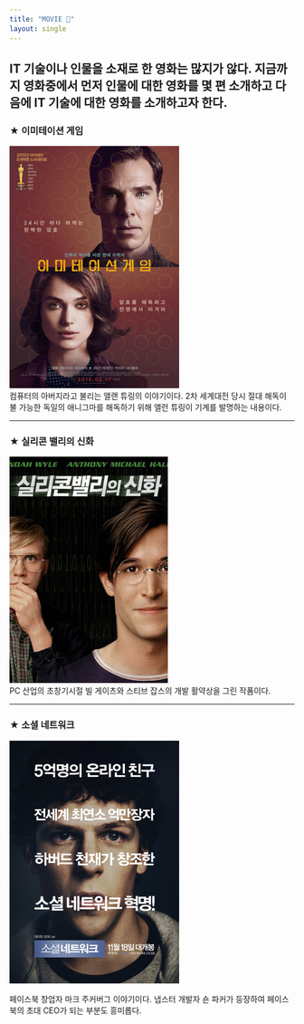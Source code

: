 ```yaml
---
title: "MOVIE 🎻"
layout: single
---
```


IT 기술이나 인물을 소재로 한 영화는 많지가 않다. 지금까지 영화중에서 먼저 
인물에 대한 영화를 몇 편 소개하고 다음에 IT 기술에 대한 영화를 소개하고자 한다.
---
### ★ 이미테이션 게임
[![allen](/assets/images/allen.png "더 자세한 내용을 원하시면 방문해 보세요")](https://movie.naver.com/movie/bi/mi/basic.nhn?code=113348)  
컴퓨터의 아버지라고 불리는 앨랜 튜링의 이야기이다.   2차 세계대전 당시 절대 해독이 불
가능한 독일의 애니그마를 해독하기 위해 앨런 튜링이 기계를 발명하는 내용이다.

---
### ★ 실리콘 밸리의 신화
[![silicon](/assets/images/silicon.png "더 자세한 내용을 원하시면 방문해 보세요")](https://movie.naver.com/movie/bi/mi/basic.nhn?code=30892)  
PC 산업의 초창기시절 빌 게이츠와 스티브 잡스의   개발 활약상을 그린 작품이다.

---
### ★ 소셜 네트워크
[![mark](/assets/images/mark.png "더 자세한 내용을 원하시면 방문해 보세요")](https://topclass.chosun.com/board/view.asp?catecode=J&tnu=201901100028)

페이스북 창업자 마크 주커버그 이야기이다.   냅스터 개발자 숀 파커가 등장하여 페이스북의 초대 CEO가 되는 부분도 흥미롭다.
